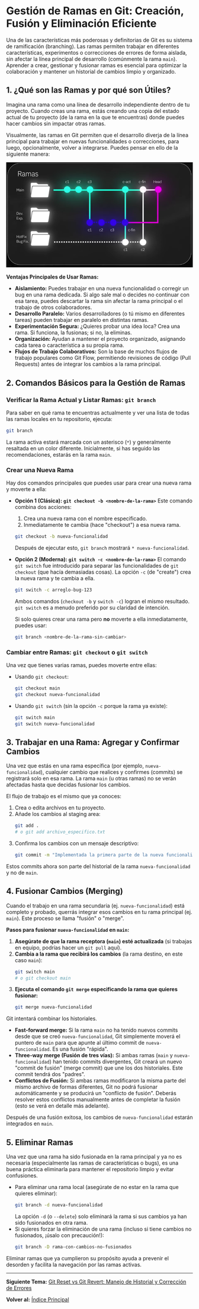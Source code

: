 # Gestión de Ramas en Git: Creación, Fusión y Eliminación Eficiente

Una de las características más poderosas y definitorias de Git es su sistema de ramificación (branching). Las ramas permiten trabajar en diferentes características, experimentos o correcciones de errores de forma aislada, sin afectar la línea principal de desarrollo (comúnmente la rama `main`). Aprender a crear, gestionar y fusionar ramas es esencial para optimizar la colaboración y mantener un historial de cambios limpio y organizado.

## 1. ¿Qué son las Ramas y por qué son Útiles?

Imagina una rama como una línea de desarrollo independiente dentro de tu proyecto. Cuando creas una rama, estás creando una copia del estado actual de tu proyecto (de la rama en la que te encuentras) donde puedes hacer cambios sin impactar otras ramas.

Visualmente, las ramas en Git permiten que el desarrollo diverja de la línea principal para trabajar en nuevas funcionalidades o correcciones, para luego, opcionalmente, volver a integrarse. Puedes pensar en ello de la siguiente manera:

![Diagrama de ejemplo de ramas en Git](../assets/ejemplo-ramas-platzi.png)

**Ventajas Principales de Usar Ramas:**

*   **Aislamiento:** Puedes trabajar en una nueva funcionalidad o corregir un bug en una rama dedicada. Si algo sale mal o decides no continuar con esa tarea, puedes descartar la rama sin afectar la rama principal o el trabajo de otros colaboradores.
*   **Desarrollo Paralelo:** Varios desarrolladores (o tú mismo en diferentes tareas) pueden trabajar en paralelo en distintas ramas.
*   **Experimentación Segura:** ¿Quieres probar una idea loca? Crea una rama. Si funciona, la fusionas; si no, la eliminas.
*   **Organización:** Ayudan a mantener el proyecto organizado, asignando cada tarea o característica a su propia rama.
*   **Flujos de Trabajo Colaborativos:** Son la base de muchos flujos de trabajo populares como Git Flow, permitiendo revisiones de código (Pull Requests) antes de integrar los cambios a la rama principal.

## 2. Comandos Básicos para la Gestión de Ramas

### Verificar la Rama Actual y Listar Ramas: `git branch`

Para saber en qué rama te encuentras actualmente y ver una lista de todas las ramas locales en tu repositorio, ejecuta:
```bash
git branch
```
La rama activa estará marcada con un asterisco (`*`) y generalmente resaltada en un color diferente. Inicialmente, si has seguido las recomendaciones, estarás en la rama `main`.

### Crear una Nueva Rama

Hay dos comandos principales que puedes usar para crear una nueva rama y moverte a ella:

*   **Opción 1 (Clásica): `git checkout -b <nombre-de-la-rama>`**
    Este comando combina dos acciones:
    1.  Crea una nueva rama con el nombre especificado.
    2.  Inmediatamente te cambia (hace "checkout") a esa nueva rama.
    ```bash
    git checkout -b nueva-funcionalidad
    ```
    Después de ejecutar esto, `git branch` mostrará `* nueva-funcionalidad`.

*   **Opción 2 (Moderna): `git switch -c <nombre-de-la-rama>`**
    El comando `git switch` fue introducido para separar las funcionalidades de `git checkout` (que hacía demasiadas cosas). La opción `-c` (de "create") crea la nueva rama y te cambia a ella.
    ```bash
    git switch -c arreglo-bug-123
    ```
    Ambos comandos (`checkout -b` y `switch -c`) logran el mismo resultado. `git switch` es a menudo preferido por su claridad de intención.

    Si solo quieres crear una rama pero **no** moverte a ella inmediatamente, puedes usar:
    ```bash
    git branch <nombre-de-la-rama-sin-cambiar>
    ```

### Cambiar entre Ramas: `git checkout` o `git switch`

Una vez que tienes varias ramas, puedes moverte entre ellas:

*   Usando `git checkout`:
    ```bash
    git checkout main
    git checkout nueva-funcionalidad
    ```

*   Usando `git switch` (sin la opción `-c` porque la rama ya existe):
    ```bash
    git switch main
    git switch nueva-funcionalidad
    ```

## 3. Trabajar en una Rama: Agregar y Confirmar Cambios

Una vez que estás en una rama específica (por ejemplo, `nueva-funcionalidad`), cualquier cambio que realices y confirmes (commits) se registrará solo en esa rama. La rama `main` (u otras ramas) no se verán afectadas hasta que decidas fusionar los cambios.

El flujo de trabajo es el mismo que ya conoces:
1.  Crea o edita archivos en tu proyecto.
2.  Añade los cambios al staging area:
    ```bash
    git add .
    # o git add archivo_especifico.txt
    ```
3.  Confirma los cambios con un mensaje descriptivo:
    ```bash
    git commit -m "Implementada la primera parte de la nueva funcionalidad X"
    ```
Estos commits ahora son parte del historial de la rama `nueva-funcionalidad` y no de `main`.

## 4. Fusionar Cambios (Merging)

Cuando el trabajo en una rama secundaria (ej. `nueva-funcionalidad`) está completo y probado, querrás integrar esos cambios en tu rama principal (ej. `main`). Este proceso se llama "fusión" o "merge".

**Pasos para fusionar `nueva-funcionalidad` en `main`:**

1.  **Asegúrate de que la rama receptora (`main`) esté actualizada** (si trabajas en equipo, podrías hacer un `git pull` aquí).
2.  **Cambia a la rama que recibirá los cambios** (la rama destino, en este caso `main`):
    ```bash
    git switch main
    # o git checkout main
    ```
3.  **Ejecuta el comando `git merge` especificando la rama que quieres fusionar:**
    ```bash
    git merge nueva-funcionalidad
    ```
Git intentará combinar los historiales.
*   **Fast-forward merge:** Si la rama `main` no ha tenido nuevos commits desde que se creó `nueva-funcionalidad`, Git simplemente moverá el puntero de `main` para que apunte al último commit de `nueva-funcionalidad`. Es una fusión "rápida".
*   **Three-way merge (Fusión de tres vías):** Si ambas ramas (`main` y `nueva-funcionalidad`) han tenido commits divergentes, Git creará un nuevo "commit de fusión" (merge commit) que une los dos historiales. Este commit tendrá dos "padres".
*   **Conflictos de Fusión:** Si ambas ramas modificaron la misma parte del mismo archivo de formas diferentes, Git no podrá fusionar automáticamente y se producirá un "conflicto de fusión". Deberás resolver estos conflictos manualmente antes de completar la fusión (esto se verá en detalle más adelante).

Después de una fusión exitosa, los cambios de `nueva-funcionalidad` estarán integrados en `main`.

## 5. Eliminar Ramas

Una vez que una rama ha sido fusionada en la rama principal y ya no es necesaria (especialmente las ramas de características o bugs), es una buena práctica eliminarla para mantener el repositorio limpio y evitar confusiones.

*   Para eliminar una rama local (asegúrate de no estar en la rama que quieres eliminar):
    ```bash
    git branch -d nueva-funcionalidad
    ```
    La opción `-d` (o `--delete`) solo eliminará la rama si sus cambios ya han sido fusionados en otra rama.
*   Si quieres forzar la eliminación de una rama (incluso si tiene cambios no fusionados, ¡úsalo con precaución!):
    ```bash
    git branch -D rama-con-cambios-no-fusionados
    ```

Eliminar ramas que ya cumplieron su propósito ayuda a prevenir el desorden y facilita la navegación por las ramas activas.

---

**Siguiente Tema:** [Git Reset vs Git Revert: Manejo de Historial y Corrección de Errores](05-git-reset-vs-git-revert.md)

**Volver al:** [Índice Principal](../README.md)